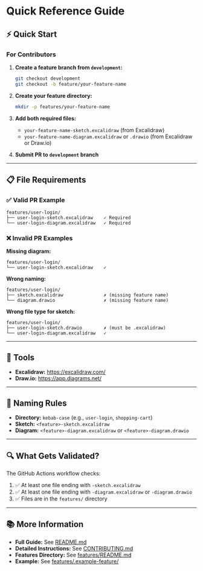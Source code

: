 # Quick Reference Guide

## ⚡ Quick Start

### For Contributors

1. **Create a feature branch from `development`:**
   ```bash
   git checkout development
   git checkout -b feature/your-feature-name
   ```

2. **Create your feature directory:**
   ```bash
   mkdir -p features/your-feature-name
   ```

3. **Add both required files:**
   - `your-feature-name-sketch.excalidraw` (from Excalidraw)
   - `your-feature-name-diagram.excalidraw` or `.drawio` (from Excalidraw or Draw.io)

4. **Submit PR to `development` branch**

---

## 📋 File Requirements

### ✅ Valid PR Example

```
features/user-login/
├── user-login-sketch.excalidraw    ✓ Required
└── user-login-diagram.excalidraw   ✓ Required
```

### ❌ Invalid PR Examples

**Missing diagram:**
```
features/user-login/
└── user-login-sketch.excalidraw    ✓
```

**Wrong naming:**
```
features/user-login/
├── sketch.excalidraw               ✗ (missing feature name)
└── diagram.drawio                  ✗ (missing feature name)
```

**Wrong file type for sketch:**
```
features/user-login/
├── user-login-sketch.drawio        ✗ (must be .excalidraw)
└── user-login-diagram.excalidraw   ✓
```

---

## 🎨 Tools

- **Excalidraw:** https://excalidraw.com/
- **Draw.io:** https://app.diagrams.net/

---

## 📝 Naming Rules

- **Directory:** `kebab-case` (e.g., `user-login`, `shopping-cart`)
- **Sketch:** `<feature>-sketch.excalidraw`
- **Diagram:** `<feature>-diagram.excalidraw` or `<feature>-diagram.drawio`

---

## 🔍 What Gets Validated?

The GitHub Actions workflow checks:

1. ✅ At least one file ending with `-sketch.excalidraw`
2. ✅ At least one file ending with `-diagram.excalidraw` or `-diagram.drawio`
3. ✅ Files are in the `features/` directory

---

## 📚 More Information

- **Full Guide:** See [README.md](README.md)
- **Detailed Instructions:** See [CONTRIBUTING.md](CONTRIBUTING.md)
- **Features Directory:** See [features/README.md](features/README.md)
- **Example:** See [features/.example-feature/](features/.example-feature/)
